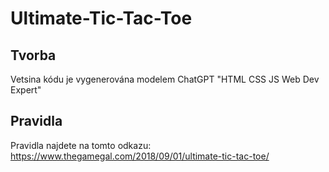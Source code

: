 # Ultimate-Tic-Tac-Toe

## Tvorba

Vetsina kódu je vygenerována modelem ChatGPT "HTML CSS JS Web Dev Expert"

## Pravidla

Pravidla najdete na tomto odkazu: https://www.thegamegal.com/2018/09/01/ultimate-tic-tac-toe/
